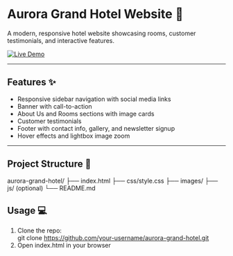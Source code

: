 # Aurora Grand Hotel Website 🏨

A modern, responsive hotel website showcasing rooms, customer testimonials, and interactive features.  

[![Live Demo](https://img.shields.io/badge/Live-Demo-brightgreen)](https://your-username.github.io/aurora-grand-hotel/)

---

## Features ✨
- Responsive sidebar navigation with social media links  
- Banner with call-to-action  
- About Us and Rooms sections with image cards  
- Customer testimonials  
- Footer with contact info, gallery, and newsletter signup  
- Hover effects and lightbox image zoom  

---

## Project Structure 📂

aurora-grand-hotel/
├── index.html
├── css/style.css
├── images/
├── js/ (optional)
└── README.md

## Usage 💻
1. Clone the repo:  
git clone https://github.com/your-username/aurora-grand-hotel.git
2. Open index.html in your browser
